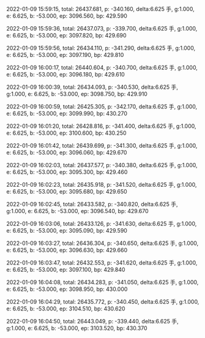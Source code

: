2022-01-09 15:59:15, total: 26437.681, p: -340.160, delta:6.625 手, g:1.000, e: 6.625, b: -53.000, ep: 3096.560, bp: 429.590

2022-01-09 15:59:36, total: 26437.073, p: -339.700, delta:6.625 手, g:1.000, e: 6.625, b: -53.000, ep: 3097.820, bp: 429.690

2022-01-09 15:59:56, total: 26434.110, p: -341.290, delta:6.625 手, g:1.000, e: 6.625, b: -53.000, ep: 3097.190, bp: 429.810

2022-01-09 16:00:17, total: 26440.604, p: -340.700, delta:6.625 手, g:1.000, e: 6.625, b: -53.000, ep: 3096.180, bp: 429.610

2022-01-09 16:00:39, total: 26434.093, p: -340.530, delta:6.625 手, g:1.000, e: 6.625, b: -53.000, ep: 3098.750, bp: 429.910

2022-01-09 16:00:59, total: 26425.305, p: -342.170, delta:6.625 手, g:1.000, e: 6.625, b: -53.000, ep: 3099.990, bp: 430.270

2022-01-09 16:01:20, total: 26428.816, p: -341.400, delta:6.625 手, g:1.000, e: 6.625, b: -53.000, ep: 3100.600, bp: 430.250

2022-01-09 16:01:42, total: 26439.699, p: -341.300, delta:6.625 手, g:1.000, e: 6.625, b: -53.000, ep: 3096.060, bp: 429.670

2022-01-09 16:02:03, total: 26437.577, p: -340.380, delta:6.625 手, g:1.000, e: 6.625, b: -53.000, ep: 3095.300, bp: 429.460

2022-01-09 16:02:23, total: 26435.918, p: -341.520, delta:6.625 手, g:1.000, e: 6.625, b: -53.000, ep: 3095.680, bp: 429.650

2022-01-09 16:02:45, total: 26433.582, p: -340.820, delta:6.625 手, g:1.000, e: 6.625, b: -53.000, ep: 3096.540, bp: 429.670

2022-01-09 16:03:06, total: 26433.126, p: -341.630, delta:6.625 手, g:1.000, e: 6.625, b: -53.000, ep: 3095.090, bp: 429.590

2022-01-09 16:03:27, total: 26436.304, p: -340.650, delta:6.625 手, g:1.000, e: 6.625, b: -53.000, ep: 3096.630, bp: 429.660

2022-01-09 16:03:47, total: 26432.553, p: -341.620, delta:6.625 手, g:1.000, e: 6.625, b: -53.000, ep: 3097.100, bp: 429.840

2022-01-09 16:04:08, total: 26434.283, p: -341.050, delta:6.625 手, g:1.000, e: 6.625, b: -53.000, ep: 3098.950, bp: 430.000

2022-01-09 16:04:29, total: 26435.772, p: -340.450, delta:6.625 手, g:1.000, e: 6.625, b: -53.000, ep: 3104.510, bp: 430.620

2022-01-09 16:04:50, total: 26443.049, p: -339.440, delta:6.625 手, g:1.000, e: 6.625, b: -53.000, ep: 3103.520, bp: 430.370